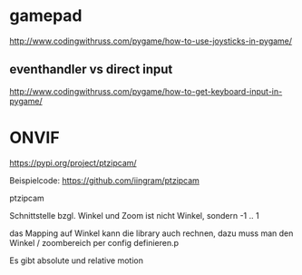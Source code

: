 # gamepad

http://www.codingwithruss.com/pygame/how-to-use-joysticks-in-pygame/

## eventhandler vs direct input
http://www.codingwithruss.com/pygame/how-to-get-keyboard-input-in-pygame/


#  ONVIF

https://pypi.org/project/ptzipcam/

Beispielcode:
https://github.com/iingram/ptzipcam



ptzipcam

Schnittstelle bzgl. Winkel und Zoom ist nicht Winkel, sondern -1 .. 1

das Mapping auf Winkel kann die library auch rechnen, dazu muss man
den Winkel / zoombereich per config definieren.p

Es gibt absolute und relative motion
